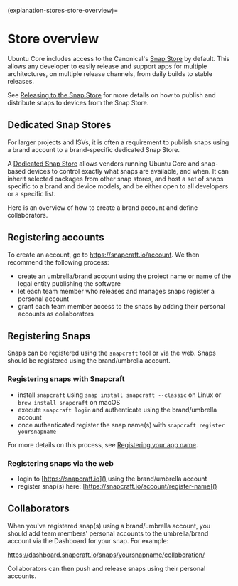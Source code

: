 (explanation-stores-store-overview)=
# Store overview

Ubuntu Core includes access to the Canonical's [Snap Store](https://snapcraft.io/store) by default. This allows any developer to easily release and support apps for multiple architectures, on multiple release channels, from daily builds to stable releases.

See [Releasing to the Snap Store](https://snapcraft.io/docs/releasing-to-the-snap-store) for more details on how to publish and distribute snaps to devices from the Snap Store.

<h2 id="heading--brand-stores">Dedicated Snap Stores</h2>

For larger projects and ISVs, it is often a requirement to publish snaps using a brand account to a brand-specific dedicated Snap Store.

A [Dedicated Snap Store](/explanation/stores/dedicated-snap-stores) allows vendors running Ubuntu Core and snap-based devices to control exactly what snaps are available, and when. It can inherit selected packages from other snap stores, and host a set of snaps specific to a brand and device models, and be either open to all developers or a specific list.

Here is an overview of how to create a brand account and define collaborators.

<h2 id="heading--registering-accounts">Registering accounts</h2>

To create an account, go to <https://snapcraft.io/account>. We then recommend the following process:

-   create an umbrella/brand account using the project name or name of the legal entity publishing the software
-   let each team member who releases and manages snaps register a personal account
-   grant each team member access to the snaps by adding their personal accounts as collaborators

<h2 id="heading--registering-snaps">Registering Snaps</h2>

Snaps can be registered using the `snapcraft` tool or via the web. Snaps should be registered using the brand/umbrella account.

<h3 id="heading--registering-snaps-with-snapcraft">Registering snaps with Snapcraft</h3>

-   install `snapcraft` using `snap install snapcraft --classic` on Linux or `brew install snapcraft` on macOS
-   execute `snapcraft login` and authenticate using the brand/umbrella account
-   once authenticated register the snap name(s) with `snapcraft register   yoursnapname`

For more details on this process, see [Registering your app name](https://snapcraft.io/docs/registering-your-app-name).

<h3 id="heading--registering-snaps-via-the-web">Registering snaps via the web</h3>

-   login to [https://snapcraft.io]() using the brand/umbrella account
-   register snap(s) here: [https://snapcraft.io/account/register-name]()

<h2 id="heading--collaborators">Collaborators</h2>

When you've registered snap(s) using a brand/umbrella account, you should add team members' personal accounts to the umbrella/brand account via the Dashboard for your snap. For example:

https://dashboard.snapcraft.io/snaps/yoursnapname/collaboration/

Collaborators can then push and release snaps using their personal accounts.

